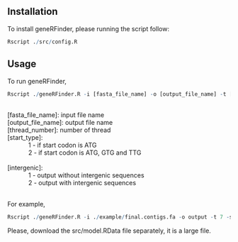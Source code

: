 ## Installation

To install geneRFinder, please running the script follow:
``` R
Rscript ./src/config.R
```

## Usage

To run geneRFinder, 
``` R
Rscript ./geneRFinder.R -i [fasta_file_name] -o [output_file_name] -t [thread_number] -s [start_type] -n [intergenic]
``` 

<br />
[fasta_file_name]: input file name

<br />
[output_file_name]: output file name

<br />
[thread_number]: number of thread

<br />
[start_type]: <br />
&nbsp;&nbsp;&nbsp;&nbsp;&nbsp;&nbsp;&nbsp;&nbsp;&nbsp;&nbsp;&nbsp;&nbsp;1 - if start codon is ATG <br />
&nbsp;&nbsp;&nbsp;&nbsp;&nbsp;&nbsp;&nbsp;&nbsp;&nbsp;&nbsp;&nbsp;&nbsp;2 - if start codon is ATG, GTG and TTG <br />

<br />
[intergenic]: <br />
&nbsp;&nbsp;&nbsp;&nbsp;&nbsp;&nbsp;&nbsp;&nbsp;&nbsp;&nbsp;&nbsp;&nbsp;1 - output without intergenic sequences <br />
&nbsp;&nbsp;&nbsp;&nbsp;&nbsp;&nbsp;&nbsp;&nbsp;&nbsp;&nbsp;&nbsp;&nbsp;2 - output with intergenic sequences <br />
<br />

For example,

``` R
Rscript ./geneRFinder.R -i ./example/final.contigs.fa -o output -t 7 -s 1 -n 1
``` 

Please, download the src/model.RData file separately, it is a large file.
